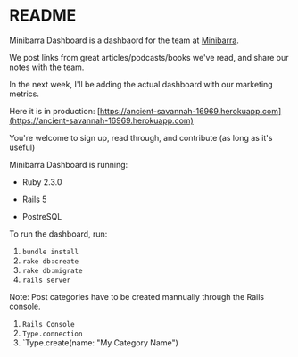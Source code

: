 # README

Minibarra Dashboard is a dashbaord for the team at [Minibarra](http://www.minibarra.com). 

We post links from great articles/podcasts/books we've read, and share our notes with the team. 

In the next week, I'll be adding the actual dashboard with our marketing metrics. 

Here it is in production: 
[https://ancient-savannah-16969.herokuapp.com](https://ancient-savannah-16969.herokuapp.com)

You're welcome to sign up, read through, and contribute (as long as it's useful)

Minibarra Dashboard is running:

* Ruby 2.3.0

* Rails 5

* PostreSQL

To run the dashboard, run: 

1. `bundle install`
2. `rake db:create`
3. `rake db:migrate`
4. `rails server`

Note: Post categories have to be created mannually through the Rails console. 

1. `Rails Console`
2. `Type.connection`
3. `Type.create(name: "My Category Name")

